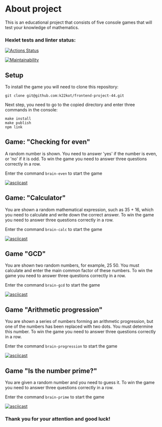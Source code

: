 # About project
This is an educational project that consists of five console games that will test your knowledge of mathematics.

### Hexlet tests and linter status:
[![Actions Status](https://github.com/k22kot/frontend-project-44/actions/workflows/hexlet-check.yml/badge.svg)](https://github.com/k22kot/frontend-project-44/actions)

[![Maintainability](https://api.codeclimate.com/v1/badges/5a1a0c8d61042abb3818/maintainability)](https://codeclimate.com/github/k22kot/frontend-project-44/maintainability)

## Setup
To install the game you will need to clone this repository:
```
git clone git@github.com:k22kot/frontend-project-44.git
```
Next step, you need to go to the copied directory and enter three commands in the console:
```
make install
make publish
npm link
```

## Game: "Checking for even"
A random number is shown. You need to answer 'yes' if the number is even, or 'no' if it is odd. To win the game you need to answer three questions correctly in a row.

Enter the command `brain-even` to start the game

[![asciicast](https://asciinema.org/a/Oxeq6Hgd0qO3syPmUvHGzW7Bf.svg)](https://asciinema.org/a/Oxeq6Hgd0qO3syPmUvHGzW7Bf)

## Game: "Calculator"
You are shown a random mathematical expression, such as 35 + 16, which you need to calculate and write down the correct answer. To win the game you need to answer three questions correctly in a row.

Enter the command `brain-calc` to start the game

[![asciicast](https://asciinema.org/a/NWPRcgEAVPDM5wXnIXXoP7mRa.svg)](https://asciinema.org/a/NWPRcgEAVPDM5wXnIXXoP7mRa)

## Game "GCD"
You are shown two random numbers, for example, 25 50. You must calculate and enter the main common factor of these numbers. To win the game you need to answer three questions correctly in a row.

Enter the command `brain-gcd` to start the game

[![asciicast](https://asciinema.org/a/bjW4WHaFGPX9oiPFTsPhJK1lX.svg)](https://asciinema.org/a/bjW4WHaFGPX9oiPFTsPhJK1lX)

## Game "Arithmetic progression"
You are shown a series of numbers forming an arithmetic progression, but one of the numbers has been replaced with two dots. You must determine this number. To win the game you need to answer three questions correctly in a row.

Enter the command `brain-progression` to start the game

[![asciicast](https://asciinema.org/a/0IcZjCarGH7pm2F3raWHoR0qI.svg)](https://asciinema.org/a/0IcZjCarGH7pm2F3raWHoR0qI)

## Game "Is the number prime?"
You are given a random number and you need to guess it. To win the game you need to answer three questions correctly in a row.

Enter the command `brain-prime` to start the game

[![asciicast](https://asciinema.org/a/IJL4K52mrbH9hx3OH040q2FcR.svg)](https://asciinema.org/a/IJL4K52mrbH9hx3OH040q2FcR)

### Thank you for your attention and good luck!
